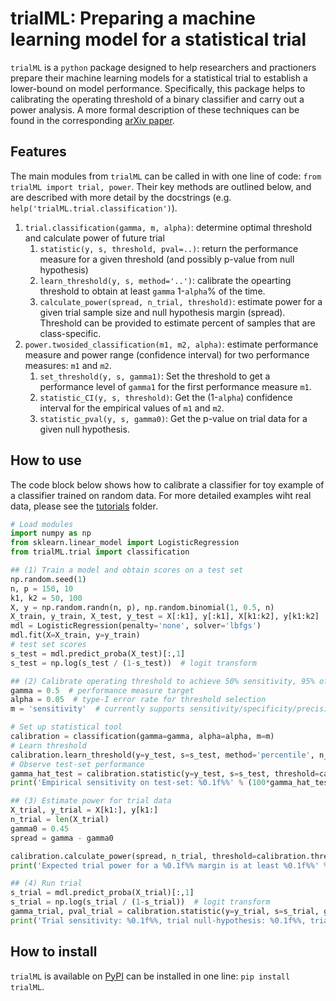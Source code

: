 # trialML: Preparing a machine learning model for a statistical trial

`trialML` is a `python` package designed to help researchers and practioners prepare their machine learning models for a statistical trial to establish a lower-bound on model performance. Specifically, this package helps to calibrating the operating threshold of a binary classifier and carry out a power analysis. A more formal description of these techniques can be found in the corresponding [arXiv paper]().

## Features

The main modules from `trialML` can be called in with one line of code: `from trialML import trial, power`. Their key methods are outlined below, and are described with more detail by the docstrings (e.g. `help('trialML.trial.classification')`). 

1. `trial.classification(gamma, m, alpha)`: determine optimal threshold and calculate power of future trial
    1. `statistic(y, s, threshold, pval=..)`: return the performance measure for a given threshold (and possibly p-value from null hypothesis)
    2. `learn_threshold(y, s, method='..')`: calibrate the opearting threshold to obtain at least `gamma` 1-`alpha`% of the time.
    3. `calculate_power(spread, n_trial, threshold)`: estimate power for a given trial sample size and null hypothesis margin (spread). Threshold can be provided to estimate percent of samples that are class-specific.
2. `power.twosided_classification(m1, m2, alpha)`: estimate performance measure and power range (confidence interval) for two performance measures: `m1` and `m2`.
    1. `set_threshold(y, s, gamma1)`: Set the threshold to get a performance level of `gamma1` for the first performance measure `m1`.
    2. `statistic_CI(y, s, threshold)`: Get the (1-`alpha`) confidence interval for the empirical values of `m1` and `m2`.
    3. `statistic_pval(y, s, gamma0)`: Get the p-value on trial data for a given null hypothesis.

## How to use

The code block below shows how to calibrate a classifier for toy example of a classifier trained on random data. For more detailed examples wiht real data, please see the [tutorials](https://github.com/ErikinBC/trialML/tree/main/trialML/tutorials) folder.

```python
# Load modules
import numpy as np
from sklearn.linear_model import LogisticRegression
from trialML.trial import classification

## (1) Train a model and obtain scores on a test set
np.random.seed(1)
n, p = 150, 10
k1, k2 = 50, 100
X, y = np.random.randn(n, p), np.random.binomial(1, 0.5, n)
X_train, y_train, X_test, y_test = X[:k1], y[:k1], X[k1:k2], y[k1:k2]
mdl = LogisticRegression(penalty='none', solver='lbfgs')
mdl.fit(X=X_train, y=y_train)
# test set scores
s_test = mdl.predict_proba(X_test)[:,1]
s_test = np.log(s_test / (1-s_test))  # logit transform

## (2) Calibrate operating threshold to achieve 50% sensitivity, 95% of the time
gamma = 0.5  # performance measure target
alpha = 0.05  # type-I error rate for threshold selection
m = 'sensitivity'  # currently supports sensitivity/specificity/precision

# Set up statistical tool
calibration = classification(gamma=gamma, alpha=alpha, m=m)
# Learn threshold
calibration.learn_threshold(y=y_test, s=s_test, method='percentile', n_bs=1000, seed=1)
# Observe test-set performance
gamma_hat_test = calibration.statistic(y=y_test, s=s_test, threshold=calibration.threshold_hat)
print('Empirical sensitivity on test-set: %0.1f%%' % (100*gamma_hat_test))

## (3) Estimate power for trial data
X_trial, y_trial = X[k1:], y[k1:]
n_trial = len(X_trial)
gamma0 = 0.45
spread = gamma - gamma0

calibration.calculate_power(spread, n_trial, threshold=calibration.threshold_hat)
print('Expected trial power for a %0.1f%% margin is at least %0.1f%%' % (100*spread, 100*calibration.power_hat))

## (4) Run trial
s_trial = mdl.predict_proba(X_trial)[:,1]
s_trial = np.log(s_trial / (1-s_trial))  # logit transform
gamma_trial, pval_trial = calibration.statistic(y=y_trial, s=s_trial, gamma0=gamma0, threshold=calibration.threshold_hat)
print('Trial sensitivity: %0.1f%%, trial null-hypothesis: %0.1f%%, trial p-value: %0.5f' % (100*gamma_trial, 100*gamma0, pval_trial))
```

## How to install

`trialML` is available on [PyPI](https://pypi.org/project/trialML/) can be installed in one line: `pip install trialML`.